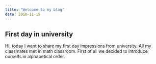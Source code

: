 ```yaml
---
title: "Welcome to my blog"
date: 2018-11-15
---
```

**First day in university**
---
Hi, today I want to share my first day impressions from university. 
All my classmates met in math classroom. First of all we decided to introduce 
ourselfs in alphabetical order.
